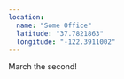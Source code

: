 ```yaml
---
location:
  name: "Some Office"
  latitude: "37.7821863"
  longitude: "-122.3911002"
---
```


March the second!
